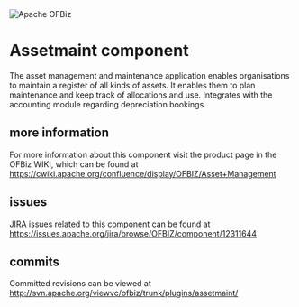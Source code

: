 <img src="http://ofbiz.apache.org/images/logo.png" alt="Apache OFBiz" />

# Assetmaint component
The asset management and maintenance application enables organisations to 
maintain a register of all kinds of assets. It enables them to plan maintenance 
and keep track of allocations and use. Integrates with the accounting module 
regarding depreciation bookings.

## more information
For more information about this component visit the product page in the OFBiz 
WIKI, which can be found at 
https://cwiki.apache.org/confluence/display/OFBIZ/Asset+Management

## issues
JIRA issues related to this component can be found at
 https://issues.apache.org/jira/browse/OFBIZ/component/12311644

## commits
Committed revisions can be viewed at 
http://svn.apache.org/viewvc/ofbiz/trunk/plugins/assetmaint/